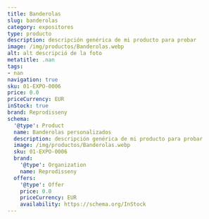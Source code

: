 ```yaml
---
title: Banderolas
slug: banderolas
category: expositores
type: producto
description: descripción genérica de mi producto para probar
image: /img/productos/Banderolas.webp
alt: alt descripció de la foto
metatitle: .nan
tags:
- nan
navigation: true
sku: 01-EXPO-0006
price: 0.0
priceCurrency: EUR
inStock: true
brand: Reprodisseny
schema:
  '@type': Product
  name: Banderolas personalizados
  description: descripción genérica de mi producto para probar
  image: /img/productos/Banderolas.webp
  sku: 01-EXPO-0006
  brand:
    '@type': Organization
    name: Reprodisseny
  offers:
    '@type': Offer
    price: 0.0
    priceCurrency: EUR
    availability: https://schema.org/InStock
---
```

